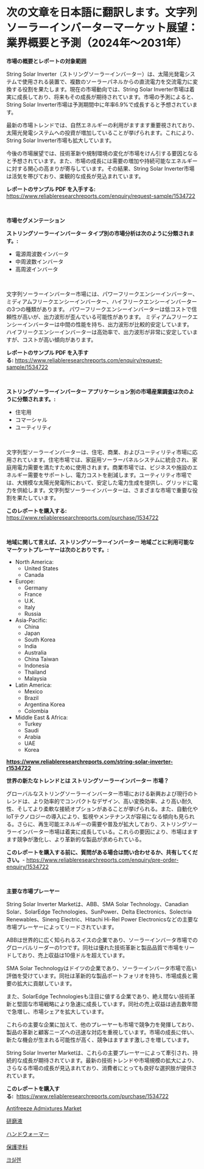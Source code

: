 <p><h1>次の文章を日本語に翻訳します。文字列ソーラーインバーターマーケット展望：業界概要と予測（2024年〜2031年）</h1></p><p><strong>市場の概要とレポートの対象範囲</strong></p>
<p><p>String Solar Inverter（ストリングソーラーインバーター）は、太陽光発電システムで使用される装置で、複数のソーラーパネルからの直流電力を交流電力に変換する役割を果たします。現在の市場動向では、String Solar Inverter市場は着実に成長しており、将来もその成長が期待されています。市場の予測によると、String Solar Inverter市場は予測期間中に年率6.9%で成長すると予想されています。</p><p>最新の市場トレンドでは、自然エネルギーの利用がますます重要視されており、太陽光発電システムへの投資が増加していることが挙げられます。これにより、String Solar Inverter市場も拡大しています。</p><p>今後の市場展望では、技術革新や規制環境の変化が市場をけん引する要因となると予想されています。また、市場の成長には需要の増加や持続可能なエネルギーに対する関心の高まりが寄与しています。その結果、String Solar Inverter市場は活気を帯びており、楽観的な成長が見込まれています。</p></p>
<p><strong>レポートのサンプル PDF を入手する:</strong> <a href="https://www.reliableresearchreports.com/enquiry/request-sample/1534722">https://www.reliableresearchreports.com/enquiry/request-sample/1534722</a></p>
<p>&nbsp;</p>
<p><strong>市場セグメンテーション</strong></p>
<p><strong>ストリングソーラーインバーター タイプ別の市場分析は次のように分類されます。:</strong></p>
<p><ul><li>電源周波数インバータ</li><li>中周波数インバータ</li><li>高周波インバータ</li></ul></p>
<p>&nbsp;</p>
<p><p>文字列ソーラーインバーター市場には、パワーフリークエンシーインバーター、ミディアムフリークエンシーインバーター、ハイフリークエンシーインバーターの3つの種類があります。 パワーフリークエンシーインバーターは低コストで信頼性が高いが、出力波形が歪んでいる可能性があります。 ミディアムフリークエンシーインバーターは中間の性能を持ち、出力波形が比較的安定しています。 ハイフリークエンシーインバーターは高効率で、出力波形が非常に安定していますが、コストが高い傾向があります。</p></p>
<p><strong>レポートのサンプル PDF を入手する:</strong>&nbsp;<a href="https://www.reliableresearchreports.com/enquiry/request-sample/1534722">https://www.reliableresearchreports.com/enquiry/request-sample/1534722</a></p>
<p>&nbsp;</p>
<p><strong> ストリングソーラーインバーター アプリケーション別の市場産業調査は次のように分類されます。:</strong></p>
<p><ul><li>住宅用</li><li>コマーシャル</li><li>ユーティリティ</li></ul></p>
<p>&nbsp;</p>
<p><p>文字列型ソーラーインバーターは、住宅、商業、およびユーティリティ市場に応用されています。住宅市場では、家庭用ソーラーパネルシステムに統合され、家庭用電力需要を満たすために使用されます。商業市場では、ビジネスや施設のエネルギー需要をサポートし、電力コストを削減します。ユーティリティ市場では、大規模な太陽光発電所において、安定した電力生成を提供し、グリッドに電力を供給します。文字列型ソーラーインバーターは、さまざまな市場で重要な役割を果たしています。</p></p>
<p><strong>このレポートを購入する:</strong>&nbsp; <a href="https://www.reliableresearchreports.com/purchase/1534722">https://www.reliableresearchreports.com/purchase/1534722</a></p>
<p>&nbsp;</p>
<p><strong>地域に関して言えば、ストリングソーラーインバーター 地域ごとに利用可能なマーケットプレーヤーは次のとおりです。:</strong></p>
<p><ul>
    <li>
        North America:
        <ul>
            <li>United States</li>
            <li>Canada</li>
        </ul>
    </li>
    <li>
        Europe:
        <ul>
            <li>Germany</li>
            <li>France</li>
            <li>U.K.</li>
            <li>Italy</li>
            <li>Russia</li>
        </ul>
    </li>
    <li>
        Asia-Pacific:
        <ul>
            <li>China</li>
            <li>Japan</li>
            <li>South Korea</li>
            <li>India</li>
            <li>Australia</li>
            <li>China Taiwan</li>
            <li>Indonesia</li>
            <li>Thailand</li>
            <li>Malaysia</li>
        </ul>
    </li>
    <li>
        Latin America:
        <ul>
            <li>Mexico</li>
            <li>Brazil</li>
            <li>Argentina Korea</li>
            <li>Colombia</li>
        </ul>
    </li>
    <li>
        Middle East & Africa:
        <ul>
            <li>Turkey</li>
            <li>Saudi</li>
            <li>Arabia</li>
            <li>UAE</li>
            <li>Korea</li>
        </ul>
    </li>
    </ul></p>
<p><strong><a href="https://www.reliableresearchreports.com/string-solar-inverter-r1534722">https://www.reliableresearchreports.com/string-solar-inverter-r1534722</a></strong>&nbsp;</p>
<p><strong>世界の新たなトレンドとは ストリングソーラーインバーター 市場？</strong></p>
<p><p>グローバルなストリングソーラーインバーター市場における新興および現行のトレンドは、より効率的でコンパクトなデザイン、高い変換効率、より高い耐久性、そしてより柔軟な接続オプションがあることが挙げられる。また、自動化やIoTテクノロジーの導入により、監視やメンテナンスが容易になる傾向も見られる。さらに、再生可能エネルギーの需要や普及が拡大しており、ストリングソーラーインバーター市場は着実に成長している。これらの要因により、市場はますます競争が激化し、より革新的な製品が求められている。</p></p>
<p><strong>このレポートを購入する前に、質問がある場合は問い合わせるか、共有してください。</strong>- <a href="https://www.reliableresearchreports.com/enquiry/pre-order-enquiry/1534722">https://www.reliableresearchreports.com/enquiry/pre-order-enquiry/1534722</a></p>
<p>&nbsp;</p>
<p><strong>主要な市場プレーヤー</strong></p>
<p><p>String Solar Inverter Marketは、ABB、SMA Solar Technology、Canadian Solar、SolarEdge Technologies、SunPower、Delta Electronics、Solectria Renewables、Sineng Electric、Hitachi Hi-Rel Power Electronicsなどの主要な市場プレーヤーによってリードされています。</p><p>ABBは世界的に広く知られるスイスの企業であり、ソーラーインバータ市場でのグローバルリーダーの1つです。同社は優れた技術革新と製品品質で市場をリードしており、売上収益は10億ドルを超えています。</p><p>SMA Solar Technologyはドイツの企業であり、ソーラーインバータ市場で高い評価を受けています。同社は革新的な製品ポートフォリオを持ち、市場成長と需要の拡大に貢献しています。</p><p>また、SolarEdge Technologiesも注目に値する企業であり、絶え間ない技術革新と堅固な市場戦略により急速に成長しています。同社の売上収益は過去数年間で急増し、市場シェアを拡大しています。</p><p>これらの主要な企業に加えて、他のプレーヤーも市場で競争力を発揮しており、製品の革新と顧客ニーズへの迅速な対応を重視しています。市場の成長に伴い、新たな機会が生まれる可能性が高く、競争はますます激しさを増しています。</p><p>String Solar Inverter Marketは、これらの主要プレーヤーによって牽引され、持続的な成長が期待されています。最新の技術トレンドや市場規模の拡大により、さらなる市場の成長が見込まれており、消費者にとっても良好な選択肢が提供されています。</p></p>
<p><strong>このレポートを購入する:</strong>&nbsp;&nbsp;<a href="https://www.reliableresearchreports.com/purchase/1534722">https://www.reliableresearchreports.com/purchase/1534722</a></p>
<p><p><a href="https://www.linkedin.com/pulse/antifreeze-admixtures-market-comprehensive-report-its-share-wxpaf?trackingId=SMGbe9c32CY0%2F9kTaySn2g%3D%3D">Antifreeze Admixtures Market</a></p><p><a href="https://medium.com/@davidowell8/%E7%A0%94%E7%A3%A8%E6%B6%B2%E5%B8%82%E5%A0%B4%E5%B1%95%E6%9C%9B-%E7%94%A3%E6%A5%AD%E6%A6%82%E8%A6%81%E3%81%A8%E4%BA%88%E6%B8%AC-2024%E5%B9%B4%E3%81%8B%E3%82%892031%E5%B9%B4%E3%81%BE%E3%81%A7-76d999fc4cf4">研磨液</a></p><p><a href="https://medium.com/@joanne.scott9078/%E3%83%8F%E3%83%B3%E3%83%89%E3%82%A6%E3%82%A9%E3%83%BC%E3%83%9E%E3%83%BC%E5%B8%82%E5%A0%B4-%E7%AB%B6%E4%BA%89%E5%88%86%E6%9E%90-%E5%B8%82%E5%A0%B4%E5%8B%95%E5%90%91-%E3%81%8A%E3%82%88%E3%81%B32031%E5%B9%B4%E3%81%BE%E3%81%A7%E3%81%AE%E4%BA%88%E6%B8%AC-95c62f352afa">ハンドウォーマー</a></p><p><a href="https://github.com/mohamedbakry57/Market-Research-Report-List-3/blob/main/404675617820.md">保護塗料</a></p><p><a href="https://medium.com/@josefarice/%ED%82%A5%EC%82%AC%EC%9D%BC%EB%A0%8C-%EC%8B%9C%EC%9E%A5-%EA%B7%9C%EB%AA%A8-cagr-%EC%B6%94%EC%84%B8-2024-2030-945f0db0b77f">크실렌</a></p></p>